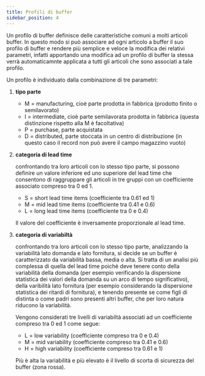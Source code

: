 ```yaml
---
title: Profili di buffer
sidebar_position: 4
---
```


Un profilo di buffer definisce delle caratteristiche comuni a molti articoli buffer.
In questo modo si può associare ad ogni articolo a buffer il suo profilo di buffer e rendere più semplice e veloce la modifica dei relativi parametri, infatti apportando una modifica ad un profilo di buffer la stessa verrà automaticamnte applicata a tutti gli articoli che sono associati a tale profilo.

Un profilo è individuato dalla combinazione di tre parametri:

1. **tipo parte**

   - M = manufacturing, cioè parte prodotta in fabbrica (prodotto finito o semilavorato)
   - I = intermediate, cioè parte semilavorata prodotta in fabbrica (questa distinzione rispetto alla M è facoltativa)
   - P = purchase, parte acquistata
   - D = distributed, parte stoccata in un centro di distribuzione (in questo caso il record non può avere il campo magazzino vuoto)

2. **categoria di lead time**

   confrontando tra loro articoli con lo stesso tipo parte, si possono definire un valore inferiore ed uno superiore del lead time che consentono di raggruppare gli articoli in tre gruppi con un coefficiente associato compreso tra 0 ed 1.

   - S = short lead time items (coefficiente tra 0.61 ed 1)
   - M = mid lead time items (coefficiente tra 0.41 e 0.6)
   - L = long lead time items (coefficiente tra 0 e 0.4)

   Il valore del coefficiente è inversamente proporzionale al lead time.

3. **categoria di variabiltà**

   confrontando tra loro articoli con lo stesso tipo parte, analizzando la variabilità lato domanda e lato fornitura, si decide se un buffer è caratterizzato da variabilità bassa, media o alta.
   Si tratta di un analisi più complessa di quella del lead time poichè deve tenere conto della variabilità della domanda (per esempio verificando la dispersione statistica dei valori della domanda su un arco di tempo significativo), della varibilità lato fornitura (per esempio considerando la dispersione statistica dei ritardi di fornitura), e tenendo presente se come figli di distinta o come padri sono presenti altri buffer, che per loro natura riducono la variabilità.

   Vengono considerati tre livelli di variabiltà associati ad un coefficiente compreso tra 0 ed 1 come segue:

   - L = low variability (coefficiente compreso tra 0 e 0.4)
   - M = mid variability (coefficiente compreso tra 0.41 e 0.6)
   - H = high variability (coefficiente compreso tra 0.61 e 1)

   Più è alta la variabilità e più elevato è il livello di scorta di sicurezza del buffer (zona rossa).
